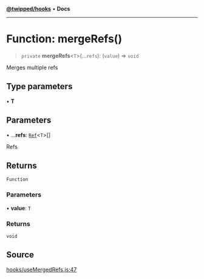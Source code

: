 [**@twipped/hooks**](../../README.md) • **Docs**

***

# Function: mergeRefs()

> `private` **mergeRefs**\<`T`\>(...`refs`): (`value`) => `void`

Merges multiple refs

## Type parameters

• **T**

## Parameters

• ...**refs**: [`Ref`](../type-aliases/Ref.md)\<`T`\>[]

Refs

## Returns

`Function`

### Parameters

• **value**: `T`

### Returns

`void`

## Source

[hooks/useMergedRefs.js:47](https://github.com/Twipped/hooks/blob/main/hooks/useMergedRefs.js#L47)
